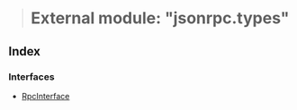 > # External module: "jsonrpc.types"

## Index

### Interfaces

* [RpcInterface](../interfaces/_jsonrpc_types_.rpcinterface.md)